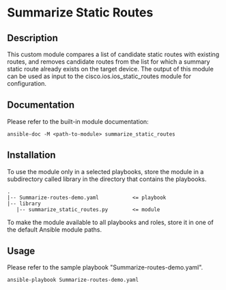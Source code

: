 # Summarize Static Routes

## Description

This custom module compares a list of candidate static routes with existing routes, and removes candidate routes from the list for which a summary static route already exists on the target device. The output of this module can be used as input to the cisco.ios.ios_static_routes module for configuration.

## Documentation

Please refer to the built-in module documentation:

```
ansible-doc -M <path-to-module> summarize_static_routes
```
## Installation

To use the module only in a selected playbooks, store the module in a subdirectory called library in the directory that contains the playbooks.
```
.
|-- Summarize-routes-demo.yaml           <= playbook
|-- library
   |-- summarize_static_routes.py        <= module
```
To make the module available to all playbooks and roles, store it in one of the default Ansible module paths.

## Usage

Please refer to the sample playbook "Summarize-routes-demo.yaml".

```
ansible-playbook Summarize-routes-demo.yaml
```